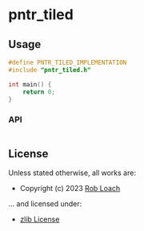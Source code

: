 # pntr_tiled

## Usage

``` c
#define PNTR_TILED_IMPLEMENTATION
#include "pntr_tiled.h"

int main() {
    return 0;
}
```

### API

``` c
```

## License

Unless stated otherwise, all works are:

- Copyright (c) 2023 [Rob Loach](https://robloach.net)

... and licensed under:

- [zlib License](LICENSE)
